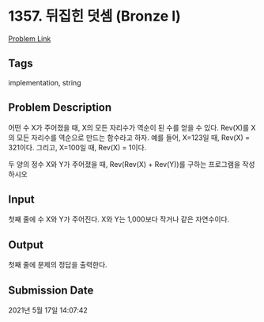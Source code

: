 # 1357. 뒤집힌 덧셈 (Bronze I) 

[Problem Link](https://www.acmicpc.net/problem/1357) 

## Tags

implementation, string

## Problem Description

<p>어떤 수 X가 주어졌을 때, X의 모든 자리수가 역순이 된 수를 얻을 수 있다. Rev(X)를 X의 모든 자리수를 역순으로 만드는 함수라고 하자. 예를 들어, X=123일 때, Rev(X) = 321이다. 그리고, X=100일 때, Rev(X) = 1이다.</p>

<p>두 양의 정수 X와 Y가 주어졌을 때, Rev(Rev(X) + Rev(Y))를 구하는 프로그램을 작성하시오</p>

## Input

 <p>첫째 줄에 수 X와 Y가 주어진다. X와 Y는 1,000보다 작거나 같은 자연수이다.</p>

## Output

 <p>첫째 줄에 문제의 정답을 출력한다.</p>

## Submission Date

2021년 5월 17일 14:07:42

